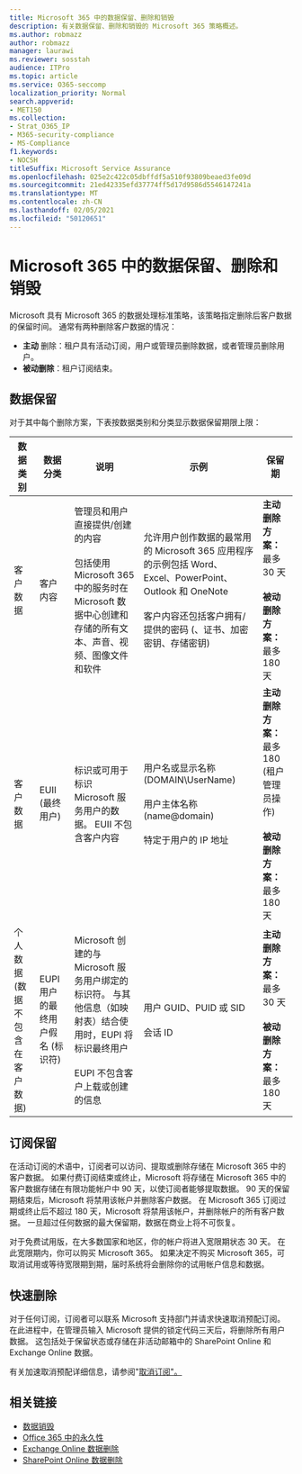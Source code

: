 ```yaml
---
title: Microsoft 365 中的数据保留、删除和销毁
description: 有关数据保留、删除和销毁的 Microsoft 365 策略概述。
ms.author: robmazz
author: robmazz
manager: laurawi
ms.reviewer: sosstah
audience: ITPro
ms.topic: article
ms.service: O365-seccomp
localization_priority: Normal
search.appverid:
- MET150
ms.collection:
- Strat_O365_IP
- M365-security-compliance
- MS-Compliance
f1.keywords:
- NOCSH
titleSuffix: Microsoft Service Assurance
ms.openlocfilehash: 025e2c422c05dbffdf5a510f93809beaed3fe09d
ms.sourcegitcommit: 21ed42335efd37774ff5d17d9586d5546147241a
ms.translationtype: MT
ms.contentlocale: zh-CN
ms.lasthandoff: 02/05/2021
ms.locfileid: "50120651"
---
```

# <a name="data-retention-deletion-and-destruction-in-microsoft-365"></a>Microsoft 365 中的数据保留、删除和销毁

Microsoft 具有 Microsoft 365 的数据处理标准策略，该策略指定删除后客户数据的保留时间。 通常有两种删除客户数据的情况：

- **主动** 删除：租户具有活动订阅，用户或管理员删除数据，或者管理员删除用户。
- **被动删除**：租户订阅结束。

## <a name="data-retention"></a>数据保留

对于其中每个删除方案，下表按数据类别和分类显示数据保留期限上限：

| 数据类别 | 数据分类 | 说明 | 示例 | 保留期 |
|-----------------|-----------------|-----------------|----------------------------------|-------------------------------|
| 客户数据 | 客户内容| 管理员和用户直接提供/创建的内容 <br><br> 包括使用 Microsoft 365 中的服务时在 Microsoft 数据中心创建和存储的所有文本、声音、视频、图像文件和软件 | 允许用户创作数据的最常用的 Microsoft 365 应用程序的示例包括 Word、Excel、PowerPoint、Outlook 和 OneNote <br><br> 客户内容还包括客户拥有/提供的密码 (、证书、加密密钥、存储密钥)  | **主动删除方案：** 最多 30 天 <br><br> **被动删除方案：** 最多 180 天 |
| 客户数据 | EUII (最终用户)  | 标识或可用于标识 Microsoft 服务用户的数据。 EUII 不包含客户内容 | 用户名或显示名称 (DOMAIN\UserName)  <br><br> 用户主体名称 (name@domain)  <br><br>  特定于用户的 IP 地址 | **主动删除方案：** 最多 180 (租户管理员操作)  <br><br> **被动删除方案：** 最多 180 天 |
| 个人数据 <br>  (数据不包含在客户数据)  | EUPI 用户的最终用户假名 (标识符)  | Microsoft 创建的与 Microsoft 服务用户绑定的标识符。 与其他信息（如映射表）结合使用时，EUPI 将标识最终用户 <br><br> EUPI 不包含客户上载或创建的信息 | 用户 GUID、PUID 或 SID <br><br> 会话 ID | **主动删除方案：** 最多 30 天 <br><br> **被动删除方案：** 最多 180 天 |

## <a name="subscription-retention"></a>订阅保留

在活动订阅的术语中，订阅者可以访问、提取或删除存储在 Microsoft 365 中的客户数据。 如果付费订阅结束或终止，Microsoft 将存储在 Microsoft 365 中的客户数据存储在有限功能帐户中 90 天，以使订阅者能够提取数据。 90 天的保留期结束后，Microsoft 将禁用该帐户并删除客户数据。 在 Microsoft 365 订阅过期或终止后不超过 180 天，Microsoft 将禁用该帐户，并删除帐户的所有客户数据。 一旦超过任何数据的最大保留期，数据在商业上将不可恢复。

对于免费试用版，在大多数国家和地区，你的帐户将进入宽限期状态 30 天。 在此宽限期内，你可以购买 Microsoft 365。 如果决定不购买 Microsoft 365，可取消试用或等待宽限期到期，届时系统将会删除你的试用帐户信息和数据。

## <a name="expedited-deletion"></a>快速删除

对于任何订阅，订阅者可以联系 Microsoft 支持部门并请求快速取消预配订阅。 在此进程中，在管理员输入 Microsoft 提供的锁定代码三天后，将删除所有用户数据。 这包括处于保留状态或存储在非活动邮箱中的 SharePoint Online 和 Exchange Online 数据。

有关加速取消预配详细信息，请参阅"[取消订阅"。](/microsoft-365/commerce/subscriptions/cancel-your-subscription)

## <a name="related-links"></a>相关链接

- [数据销毁](assurance-data-destruction.md)
- [Office 365 中的永久性](assurance-data-immutability.md)
- [Exchange Online 数据删除](assurance-exchange-online-data-deletion.md)
- [SharePoint Online 数据删除](assurance-sharepoint-online-data-deletion.md)
